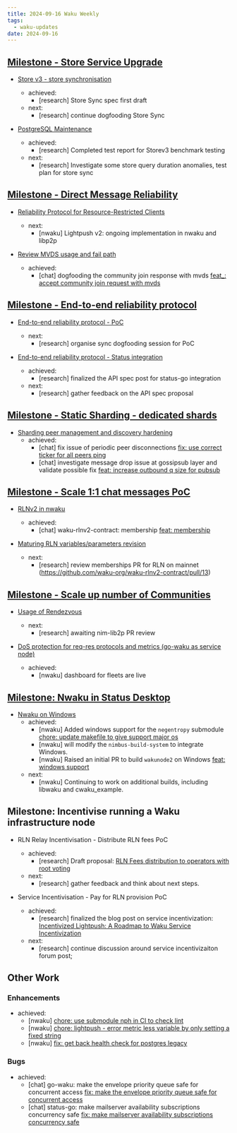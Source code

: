 ```yaml
---
title: 2024-09-16 Waku Weekly
tags:
  - waku-updates
date: 2024-09-16
---
```


## [Milestone - Store Service Upgrade](https://github.com/waku-org/pm/milestone/28)

- [Store v3 - store synchronisation](https://github.com/waku-org/pm/issues/132)
  - achieved:
    - [research] Store Sync spec first draft
  - next:
    - [research] continue dogfooding Store Sync

- [PostgreSQL Maintenance](https://github.com/waku-org/pm/issues/119)
  - achieved:
    - [research] Completed test report for Storev3 benchmark testing
  - next:
    - [research] Investigate some store query duration anomalies, test plan for store sync

## [Milestone - Direct Message Reliability](https://github.com/waku-org/pm/milestone/29)

- [Reliability Protocol for Resource-Restricted Clients](https://github.com/waku-org/pm/issues/186)
  - next:
    - [nwaku] Lightpush v2: ongoing implementation in nwaku and libp2p
  
- [Review MVDS usage and fail path](https://github.com/waku-org/pm/issues/189)
  - achieved:
    - [chat] dogfooding the community join response with mvds [feat_: accept community join request with mvds](https://github.com/status-im/status-go/pull/5787)

## [Milestone - End-to-end reliability protocol](https://github.com/waku-org/pm/milestone/30)

- [End-to-end reliability protocol - PoC](https://github.com/waku-org/pm/issues/193)
  - next:
    - [research] organise sync dogfooding session for PoC
  
- [End-to-end reliability protocol - Status integration](https://github.com/waku-org/pm/issues/194)
  - achieved:
    - [research] finalized the API spec post for status-go integration
  - next:
    - [research] gather feedback on the API spec proposal

## [Milestone - Static Sharding - dedicated shards](https://github.com/waku-org/pm/milestone/31)

- [Sharding peer management and discovery hardening](https://github.com/waku-org/pm/issues/172)
  - achieved:
    - [chat] fix issue of periodic peer disconnections [fix: use correct ticker for all peers ping](https://github.com/waku-org/go-waku/pull/1216)
    - [chat] investigate message drop issue at gossipsub layer and validate possible fix [feat: increase outbound q size for pubsub](https://github.com/waku-org/go-waku/pull/1217)

## [Milestone - Scale 1:1 chat messages PoC](https://github.com/waku-org/pm/milestone/34)

- [RLNv2 in nwaku](https://github.com/waku-org/pm/issues/204)
  - achieved:
    - [chat] waku-rlnv2-contract: membership [feat: membership](https://github.com/waku-org/waku-rlnv2-contract/pull/13)

- [Maturing RLN variables/parameters revision](https://github.com/waku-org/pm/issues/205)
  - next:
    - [research] review memberships PR for RLN on mainnet (https://github.com/waku-org/waku-rlnv2-contract/pull/13)

## [Milestone - Scale up number of Communities](https://github.com/waku-org/pm/milestone/32)

- [Usage of Rendezvous](https://github.com/waku-org/pm/issues/199)
  - next:
      - [research] awaiting nim-lib2p PR review

- [DoS protection for req-res protocols and metrics (go-waku as service node)](https://github.com/waku-org/pm/issues/200)
  - achieved:
    - [nwaku] dashboard for fleets are live

## [Milestone: Nwaku in Status Desktop](https://github.com/waku-org/pm/milestone/33)

- [Nwaku on Windows](https://github.com/waku-org/pm/issues/239)
  - achieved:
    - [nwaku] Added windows support for the `negentropy` submodule [chore: update makefile to give support major os](https://github.com/waku-org/negentropy/pull/8)
    - [nwaku] will modify the `nimbus-build-system` to integrate Windows.
    - [nwaku] Raised an initial PR to build `wakunode2` on Windows [feat: windows support](https://github.com/waku-org/nwaku/pull/3033)
  - next:
    - [nwaku] Continuing to work on additional builds, including libwaku and cwaku_example.

## Milestone: Incentivise running a Waku infrastructure node

- RLN Relay Incentivisation - Distribute RLN fees PoC
  - achieved:
    - [research] Draft proposal: [RLN Fees distribution to operators with root voting](https://github.com/waku-org/research/issues/101)
  - next:
    - [research] gather feedback and think about next steps.

- Service Incentivisation - Pay for RLN provision PoC
  - achieved:
    - [research] finalized the blog post on service incentivization: [Incentivized Lightpush: A Roadmap to Waku Service Incentivization](https://forum.vac.dev/t/incentivized-lightpush-a-roadmap-to-waku-service-incentivization/322)
  - next:
    - [research] continue discussion around service incentivizaiton forum post;

## Other Work

### Enhancements

- achieved:
  - [nwaku] [chore: use submodule nph in CI to check lint](https://github.com/waku-org/nwaku/pull/3027)
  - [nwaku] [chore: lightpush - error metric less variable by only setting a fixed string](https://github.com/waku-org/nwaku/pull/3020)
  - [nwaku] [fix: get back health check for postgres legacy](https://github.com/waku-org/nwaku/pull/3010)

### Bugs

- achieved:
  - [chat] go-waku: make the envelope priority queue safe for concurrent access [fix: make the envelope priority queue safe for concurrent access](https://github.com/waku-org/go-waku/pull/1215)
  - [chat] status-go: make mailserver availability subscriptions concurrency safe [fix: make mailserver availability subscriptions concurrency safe](https://github.com/status-im/status-go/pull/5804)
